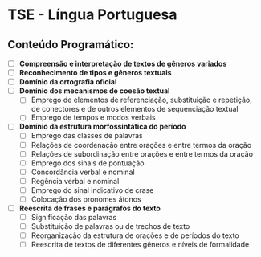 # TSE - Língua Portuguesa

##  Conteúdo Programático:

- [ ] **Compreensão e interpretação de textos de gêneros variados**
- [ ] **Reconhecimento de tipos e gêneros textuais**
- [ ] **Domínio da ortografia oficial**
- [ ] **Domínio dos mecanismos de coesão textual**
    * [ ] Emprego de elementos de referenciação, substituição e repetição, de conectores e de outros elementos de sequenciação textual
    * [ ] Emprego de tempos e modos verbais
- [ ] **Domínio da estrutura morfossintática do período**
    * [ ] Emprego das classes de palavras
    * [ ] Relações de coordenação entre orações e entre termos da oração
    * [ ] Relações de subordinação entre orações e entre termos da oração
    * [ ] Emprego dos sinais de pontuação
    * [ ] Concordância verbal e nominal
    * [ ] Regência verbal e nominal
    * [ ] Emprego do sinal indicativo de crase
    * [ ] Colocação dos pronomes átonos
- [ ] **Reescrita de frases e parágrafos do texto**
    * [ ] Significação das palavras
    * [ ] Substituição de palavras ou de trechos de texto
    * [ ] Reorganização da estrutura de orações e de períodos do texto
    * [ ] Reescrita de textos de diferentes gêneros e níveis de formalidade
